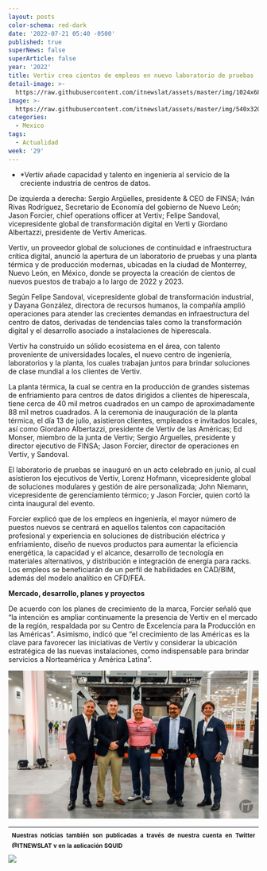 ```yaml
---
layout: posts
color-schema: red-dark
date: '2022-07-21 05:40 -0500'
published: true
superNews: false
superArticle: false
year: '2022'
title: Vertiv crea cientos de empleos en nuevo laboratorio de pruebas
detail-image: >-
  https://raw.githubusercontent.com/itnewslat/assets/master/img/1024x680/vertis-lab-g.jpg
image: >-
  https://raw.githubusercontent.com/itnewslat/assets/master/img/540x320/vertis-lab-p.jpg
categories:
  - Mexico
tags:
  - Actualidad
week: '29'
---
```

- *Vertiv añade capacidad y talento en ingeniería al servicio de la creciente industria de centros de datos.

De izquierda a derecha: Sergio Argüelles, presidente & CEO de FINSA; Iván Rivas Rodríguez, Secretario de Economía del gobierno de Nuevo León; Jason Forcier, chief operations officer at Vertiv; Felipe Sandoval, vicepresidente global de transformación digital en Verti y Giordano Albertazzi, presidente de Vertiv Americas.

Vertiv, un proveedor global de soluciones de continuidad e infraestructura crítica digital, anunció la apertura de un laboratorio de pruebas y una planta térmica y de producción modernas, ubicadas en la ciudad de Monterrey, Nuevo León, en México, donde se proyecta la creación de cientos de nuevos puestos de trabajo a lo largo de 2022 y 2023.

Según Felipe Sandoval, vicepresidente global de transformación industrial, y Dayana González, directora de recursos humanos, la compañía amplió operaciones para atender las crecientes demandas en infraestructura del centro de datos, derivadas de tendencias tales como la transformación digital y el desarrollo asociado a instalaciones de hiperescala. 

Vertiv ha construido un sólido ecosistema en el área, con talento proveniente de universidades locales, el nuevo centro de ingeniería, laboratorios y la planta, los cuales trabajan juntos para brindar soluciones de clase mundial a los clientes de Vertiv.

La planta térmica, la cual se centra en la producción de grandes sistemas de enfriamiento para centros de datos dirigidos a clientes de hiperescala, tiene cerca de 40 mil metros cuadrados en un campo de aproximadamente 88 mil metros cuadrados. A la ceremonia de inauguración de la planta térmica, el día 13 de julio, asistieron clientes, empleados e invitados locales, así como Giordano Albertazzi, presidente de Vertiv de las Américas; Ed Monser, miembro de la junta de Vertiv; Sergio Arguelles, presidente y director ejecutivo de FINSA; Jason Forcier, director de operaciones en Vertiv, y Sandoval.

El laboratorio de pruebas se inauguró en un acto celebrado en junio, al cual asistieron los ejecutivos de Vertiv, Lorenz Hofmann, vicepresidente global de soluciones modulares y gestión de aire personalizada; John Niemann, vicepresidente de gerenciamiento térmico; y Jason Forcier, quien cortó la cinta inaugural del evento.

Forcier explicó que de los empleos en ingeniería, el mayor número de puestos nuevos se centrará en aquellos talentos con capacitación profesional y experiencia en soluciones de distribución eléctrica y enfriamiento, diseño de nuevos productos para aumentar la eficiencia energética, la capacidad y el alcance, desarrollo de tecnología en materiales alternativos, y distribución e integración de energía para racks. Los empleos se beneficiarán de un perfil de habilidades en CAD/BIM, además del modelo analítico en CFD/FEA.

**Mercado, desarrollo, planes y proyectos**

De acuerdo con los planes de crecimiento de la marca, Forcier señaló que “la intención es ampliar continuamente la presencia de Vertiv en el mercado de la región, respaldada por su Centro de Excelencia para la Producción en las Américas”. Asimismo, indicó que “el crecimiento de las Américas es la clave para favorecer las iniciativas de Vertiv y considerar la ubicación estratégica de las nuevas instalaciones, como indispensable para brindar servicios a Norteamérica y América Latina”.


![](https://raw.githubusercontent.com/itnewslat/assets/master/img/540x320/vertis-lab-p.jpg)

<table style="height: 42px;" width="569">
<tbody>
<tr>
<td style="text-align: justify;"><sub><strong>Nuestras noticias también son publicadas a través de nuestra cuenta en Twitter <a href="https://twitter.com/itnewslat?lang=es">@ITNEWSLAT</a> y en la aplicación <a href="https://squidapp.co/en/">SQUID</a></strong></sub></td>
</tr>
</tbody>
</table>

<img src="https://tracker.metricool.com/c3po.jpg?hash=56f88a41e39ab42c063cc51676587a04"/>